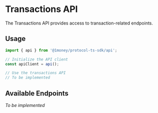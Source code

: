# Transactions API

The Transactions API provides access to transaction-related endpoints.

## Usage

```typescript
import { api } from '@1money/protocol-ts-sdk/api';

// Initialize the API client
const apiClient = api();

// Use the transactions API
// To be implemented
```

## Available Endpoints

*To be implemented*
